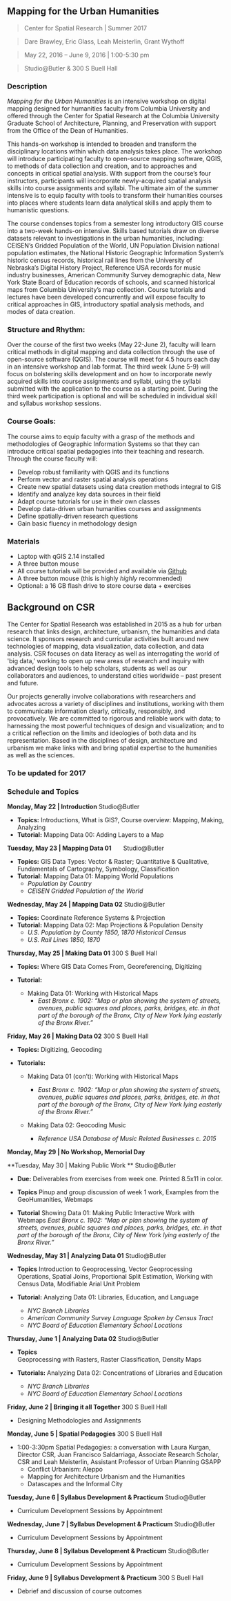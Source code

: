 ## Mapping for the Urban Humanities
>Center for Spatial Research | Summer 2017

>Dare Brawley, Eric Glass, Leah Meisterlin, Grant Wythoff 

>May 22, 2016 – June 9, 2016 | 1:00-5:30 pm 

>Studio@Butler & 300 S Buell Hall

### Description

*Mapping for the Urban Humanities* is an intensive workshop on digital mapping designed for humanities faculty from Columbia University and offered through the Center for Spatial Research at the Columbia University Graduate School of Architecture, Planning, and Preservation with support from the Office of the Dean of Humanities.  

This hands-on workshop is intended to broaden and transform the disciplinary locations within which data analysis takes place. The workshop will introduce participating faculty to open-source mapping software, QGIS, to methods of data collection and creation, and to approaches and concepts in critical spatial analysis. With support from the course’s four instructors, participants will incorporate newly-acquired spatial analysis skills into course assignments and syllabi. The ultimate aim of the summer intensive is to equip faculty with tools to transform their humanities courses into places where students learn data analytical skills and apply them to humanistic questions. 

The course condenses topics from a semester long introductory GIS course into a two-week hands-on intensive. Skills based tutorials draw on diverse datasets relevant to investigations in the urban humanities, including: CEISEN’s Gridded Population of the World, UN Population Division national population estimates, the National Historic Geographic Information System’s historic census records, historical rail lines from the University of Nebraska’s Digital History Project, Reference USA records for music industry businesses, American Community Survey demographic data, New York State Board of Education records of schools, and scanned historical maps from Columbia University’s map collection. Course tutorials and lectures have been developed concurrently and will expose faculty to critical approaches in GIS, introductory spatial analysis methods, and modes of data creation.


### Structure and Rhythm: 
Over the course of the first two weeks (May 22-June 2), faculty will learn critical methods in digital mapping and data collection through the use of open-source software (QGIS). The course will meet for 4.5 hours each day in an intensive workshop and lab format. The third week (June 5-9) will focus on bolstering skills development and on how to incorporate newly acquired skills into course assignments and syllabi, using the syllabi submitted with the application to the course as a starting point. During the third week participation is optional and will be scheduled in individual skill and syllabus workshop sessions. 

### Course Goals: 
The course aims to equip faculty with a grasp of the methods and methodologies of Geographic Information Systems so that they can introduce critical spatial pedagogies into their teaching and research. Through the course faculty will:   
* Develop robust familiarity with QGIS and its functions
* Perform vector and raster spatial analysis operations
* Create new spatial datasets using data creation methods integral to GIS
* Identify and analyze key data sources in their field
* Adapt course tutorials for use in their own classes 
* Develop data-driven urban humanities courses and assignments
* Define spatially-driven research questions
* Gain basic fluency in methodology design


### Materials 
* Laptop with qGIS 2.14 installed 
* A three button mouse
* All course tutorials will be provided and available via [Github](https://github.com/CenterForSpatialResearch/MappingForTheUrbanHumanities_2017/tree/master/Tutorials)
* A three button mouse (this is highly *highly* recommended)
* Optional: a 16 GB flash drive to store course data + exercises

## Background on CSR 
The Center for Spatial Research was established in 2015 as a hub for urban research that links design, architecture, urbanism, the humanities and data science. It sponsors research and curricular activities built around new technologies of mapping, data visualization, data collection, and data analysis. CSR focuses on data literacy as well as interrogating the world of 'big data,' working to open up new areas of research and inquiry with advanced design tools to help scholars, students as well as our collaborators and audiences, to understand cities worldwide – past present and future.

Our projects generally involve collaborations with researchers and advocates across a variety of disciplines and institutions, working with them to communicate information clearly, critically, responsibly, and provocatively. We are committed to rigorous and reliable work with data; to harnessing the most powerful techniques of design and visualization; and to a critical reflection on the limits and ideologies of both data and its representation. Based in the disciplines of design, architecture and urbanism we make links with and bring spatial expertise to the humanities as well as the sciences.

### To be updated for 2017

### Schedule and Topics
**Monday, May 22 | Introduction**
Studio@Butler
* **Topics:** Introductions, What is GIS?, Course overview: Mapping, Making, Analyzing
* **Tutorial:** Mapping Data 00: Adding Layers to a Map

**Tuesday, May 23 | Mapping Data 01**      	
Studio@Butler

* **Topics:** GIS Data Types: Vector & Raster; Quantitative & Qualitative, Fundamentals of Cartography, Symbology, Classification			
* **Tutorial:** Mapping Data 01: Mapping World Populations
	* *Population by Country*
	* *CEISEN Gridded Population of the World*
			

**Wednesday, May 24 | Mapping Data 02**
Studio@Butler
* **Topics:** Coordinate Reference Systems & Projection 							
* **Tutorial:** Mapping Data 02: Map Projections & Population Density
	* *U.S. Population by County 1850, 1870 Historical Census*
	* *U.S. Rail Lines 1850, 1870*


**Thursday, May 25 | Making Data 01**
300 S Buell Hall
* **Topics:** Where GIS Data Comes From, Georeferencing, Digitizing 	
						
* **Tutorial:** 
	* Making Data 01: Working with Historical Maps
		* *East Bronx c. 1902: “Map or plan showing the system of streets, avenues, public squares and places, parks, bridges, etc. in that part of the borough of the Bronx, City of New York lying easterly of the Bronx River.”*


**Friday, May 26 | Making Data 02**
300 S Buell Hall
* **Topics:** Digitizing, Geocoding	
						
* **Tutorials:** 
	* Making Data 01 (con’t): Working with Historical Maps
		* *East Bronx c. 1902: “Map or plan showing the system of streets, avenues, public squares and places, parks, bridges, etc. in that part of the borough of the Bronx, City of New York lying easterly of the Bronx River.”*

	* Making Data 02: Geocoding Music 
		* *Reference USA Database of Music Related Businesses c. 2015*
				

**Monday, May 29 | No Workshop, Memorial Day**


**Tuesday, May 30 | Making Public Work **
Studio@Butler

* **Due:** Deliverables from exercises from week one. Printed 8.5x11 in color.

* **Topics**			Pinup and group discussion of week 1 work, Examples from the GeoHumanities, Webmaps

* **Tutorial** 			Showing Data 01: Making Public Interactive Work with Webmaps
*East Bronx c. 1902: “Map or plan showing the system of streets, avenues, public squares and places, parks, bridges, etc. in that part of the borough of the Bronx, City of New York lying easterly of the Bronx River.”*

**Wednesday, May 31 | Analyzing Data 01**
Studio@Butler

* **Topics**			Introduction to Geoprocessing, 
			Vector Geoprocessing Operations,
Spatial Joins, Proportional Split Estimation,
Working with Census Data, Modifiable Arial Unit Problem
						
* **Tutorial:**		Analyzing Data 01: Libraries, Education, and Language
	* *NYC Branch Libraries*
	* *American Community Survey Language Spoken by Census Tract* 
	* *NYC Board of Education Elementary School Locations*


**Thursday, June 1 | Analyzing Data 02**
Studio@Butler

* **Topics**			
			Geoprocessing with Rasters, Raster Classification, Density Maps
						
* **Tutorials:** 	Analyzing Data 02: Concentrations of Libraries and Education 
	* *NYC Branch Libraries*
	* *NYC Board of Education Elementary School Locations*


**Friday, June 2 | Bringing it all Together**
300 S Buell Hall

* Designing Methodologies and Assignments 


**Monday, June 5 | Spatial Pedagogies**
300 S Buell Hall

* 1:00-3:30pm Spatial Pedagogies: a conversation with Laura Kurgan, Director CSR, Juan Francisco Saldarriaga, Associate Research Scholar, CSR and Leah Meisterlin, Assistant Professor of Urban Planning GSAPP
	* Conflict Urbanism: Aleppo
	* Mapping for Architecture Urbanism and the Humanities
	* Datascapes and the Informal City

**Tuesday, June 6 | Syllabus Development & Practicum**
Studio@Butler
	
* Curriculum Development Sessions by Appointment

**Wednesday, June 7 | Syllabus Development & Practicum**
Studio@Butler

* Curriculum Development Sessions by Appointment

**Thursday, June 8 | Syllabus Development & Practicum**
Studio@Butler

* Curriculum Development Sessions by Appointment

**Friday, June 9 | Syllabus Development & Practicum**
300 S Buell Hall
	
* Debrief and discussion of course outcomes 


